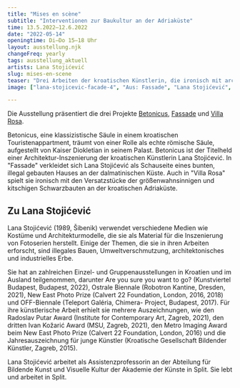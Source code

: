 ```yaml
---
title: "Mises en scène"
subtitle: "Interventionen zur Baukultur an der Adriaküste"
time: 13.5.2022–12.6.2022
date: "2022-05-14"
openingtime: Di–Do 15–18 Uhr
layout: ausstellung.njk
changeFreq: yearly
tags: ausstellung_aktuell
artists: Lana Stojićević
slug: mises-en-scene
teaser: "Drei Arbeiten der kroatischen Künstlerin, die ironisch mit architektonischen und Gender-Klischees spielen."
image: ["lana-stojicevic-facade-4", "Aus: Fassade", "Lana Stojićević", "Lana Stojićević"]

---
```

Die Ausstellung präsentiert die drei Projekte [Betonicus](/ausstellungen/mises-en-scene/betonicus), [Fassade](/ausstellungen/mises-en-scene/fassade) und [Villa Rosa](/ausstellungen/mises-en-scene/villa-rosa).

Betonicus, eine klassizistische Säule in einem kroatischen Touristenappartment, träumt von einer Rolle als echte römische Säule, aufgestellt von Kaiser Diokletian in seinem Palast. Betonicus ist der Titelheld einer Architektur-Inszenierung der kroatischen Künstlerin Lana Stojićević. In "Fassade" verkleidet sich Lana Stojićević als Schauseite eines bunten, illegal gebauten Hauses an der dalmatinischen Küste. Auch in "Villa Rosa" spielt sie ironisch mit den Versatzstücke der größenwahnsinnigen und kitschigen Schwarzbauten an der kroatischen Adriaküste.

## Zu Lana  Stojićević

Lana Stojićević (1989, Šibenik) verwendet verschiedene Medien wie Kostüme und Architekturmodelle, die sie als Material für die Inszenierung von Fotoserien herstellt. Einige der Themen, die sie in ihren Arbeiten erforscht, sind illegales Bauen, Umweltverschmutzung, architektonisches und industrielles Erbe.

Sie hat an zahlreichen Einzel- und Gruppenausstellungen in Kroatien und im Ausland teilgenommen, darunter Are you sure you want to go? (Kunstviertel Budapest, Budapest, 2022), Ostrale Biennale (Robotron Kantine, Dresden, 2021), New East Photo Prize (Calvert 22 Foundation, London, 2016, 2018) und OFF-Biennale (Teleport Galéria, Chimera- Project, Budapest, 2017). Für ihre künstlerische Arbeit erhielt sie mehrere Auszeichnungen, wie den Radoslav Putar Award (Institute for Contemporary Art, Zagreb, 2021), den dritten Ivan Kožarić Award (MSU, Zagreb, 2021), den Metro Imaging Award beim New East Photo Prize (Calvert 22 Foundation, London, 2016) und die Jahresauszeichnung für junge Künstler (Kroatische Gesellschaft Bildender Künstler, Zagreb, 2015).

Lana Stojićević arbeitet als Assistenzprofessorin an der Abteilung für Bildende Kunst und Visuelle Kultur der Akademie der Künste in Split. Sie lebt und arbeitet in Split.
